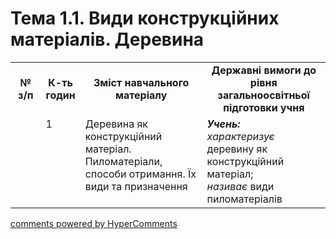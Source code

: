 <div id="hypercomments_widget" class="js-hypercomments-widget invisible"></div>

# Тема 1.1. Види конструкційних матеріалів. Деревина

<table>
  <tr>
    <td width="10%" align="center"><b>№ з/п</b></td>
    <td width="10%" align="center"><b>К-ть годин</b></td>
    <td width="40%" align="center"><b>Зміст навчального матеріалу</b></td>
    <td width="40%" align="center"><b>Державні вимоги до рівня загальноосвітньої підготовки учня</b></td>
  </tr>
  <tr>
<td width="10%" style="vertical-align:top !important;"></td>
<td width="10%" style="vertical-align:top !important;">1</td>
    <td width="40%" style="vertical-align:top !important;">
Деревина як конструкційний матеріал. Пиломатеріали, способи отримання.   Їх види та призначення
</td>
    <td width="40%" style="vertical-align:top !important;">
<i><b>Учень:</b></i><br>
<i>характеризує</i> деревину як конструкційний матеріал;<br>
<i>називає</i> види пиломатеріалів
</td>
  </tr>
  </tr>
</table>

<div class="js-hypercomments-container">
<a href="http://hypercomments.com" class="hc-link" title="comments widget">comments powered by HyperComments</a>
</div>